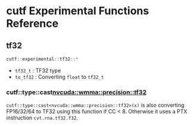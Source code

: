 # cutf Experimental Functions Reference

## tf32
```cpp
cutf::experimental::tf32::*
```

- `tf32_t` : TF32 type
- `to_tf32` : Converting `float` to `tf32_t`

### cutf::type::cast<nvcuda::wmma::precision::tf32>
`cutf::type::cast<nvcuda::wmma::precision::tf32>(x)` is also converting FP16/32/64 to TF32 using this function if CC < 8.
Otherwise it uses a PTX instruction `cvt.rna.tf32.f32`.
